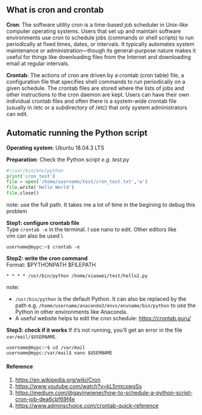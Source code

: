 ## What is cron and crontab
__Cron__: The software utility cron is a time-based job scheduler in Unix-like
computer operating systems. Users that set up and maintain software environments
use cron to schedule jobs (commands or shell scripts) to run periodically at
fixed times, dates, or intervals. It typically automates system maintenance or
administration—though its general-purpose nature makes it useful for things like
downloading files from the Internet and downloading email at regular intervals.

__Crontab__: The actions of cron are driven by a crontab (cron table) file, a
configuration file that specifies shell commands to run periodically on a given
schedule. The crontab files are stored where the lists of jobs and other
instructions to the cron daemon are kept. Users can have their own individual
crontab files and often there is a system-wide crontab file (usually in /etc or
a subdirectory of /etc) that only system administrators can edit.



## Automatic running the Python script
__Operating system__: Ubuntu 18.04.3 LTS

__Preparation__: Check the Python script *e.g. test.py*
```python
#!/usr/bin/env/python
print('cron_test')
file = open('/home/username/test/cron_test.txt','w')
file.write('Hello World')
file.close()
```
note: use the full path. It takes me a lot of time in the begining to debug this
problem

__Step1: configure crontab file__<br>
Type `crontab -e` in the terminal. I use nano to edit. Other editors like \
vim can also be used \
```console
username@mypc:~$ crontab -e
```

__Step2: write the cron command__ <br>
Format: $PYTHONPATH $FILEPATH
```
* * * * /usr/bin/python /home/xiaowei/test/hello2.py
```
note:
* `/usr/bin/python` is the default Python. It can also be replaced by the path
e.g. `/home/username/anaconda3/envs/envname/bin/python` to use the Python in
other environments like Anaconda.
* A useful website helps to edit the cron schedule: https://crontab.guru/

__Step3: check if it works__
If it’s not running, you’ll get an error in the file `var/mail/$USERNAME`.
```console
username@mypc:~$ cd /var/mail
username@mypc:/var/mail$ nano $USERNAME
```

#### Reference
1. https://en.wikipedia.org/wiki/Cron
2. https://www.youtube.com/watch?v=kL5rmcxwgSs
3. https://medium.com/@gavinwiener/how-to-schedule-a-python-script-cron-job-dea6cbf69f4e
4. https://www.adminschoice.com/crontab-quick-reference
